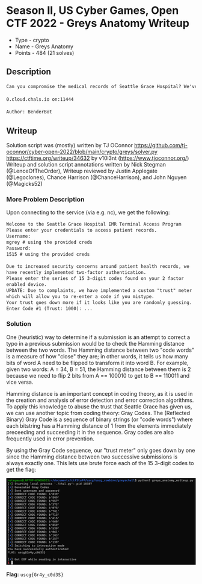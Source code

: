 # Season II, US Cyber Games, Open CTF 2022 - Greys Anatomy Writeup
- Type - crypto
- Name - Greys Anatomy
- Points - 484 (21 solves)

## Description
```markdown
Can you compromise the medical records of Seattle Grace Hospital? We've obtained a set of credentials (mgrey/1515) but haven't figured out how to bypass the second factor authentication.

0.cloud.chals.io on:11444

Author: BenderBot
```

## Writeup

Solution script was (mostly) written by TJ OConnor
https://github.com/tj-oconnor/cyber-open-2022/blob/main/crypto/greys/solver.py
https://ctftime.org/writeup/34632 by v10l3nt (https://www.tjoconnor.org/)
Writeup and solution script annotations written by Nick Stegman (@LenceOfTheOrder), 
Writeup reviewed by Justin Applegate (@Legoclones), Chance Harrison (@ChanceHarrison), and John Nguyen (@Magicks52)

### More Problem Description
Upon connecting to the service (via e.g. nc), we get the following:
```
Welcome to the Seattle Grace Hospital EMR Terminal Access Program
Please enter your credentials to access patient records.
Username:
mgrey # using the provided creds
Password:
1515 # using the provided creds

Due to increased security concerns around patient health records, we have recently implemented two-factor authentication.
Please enter the series of 15 3-digit codes found on your 2 factor enabled device.
UPDATE: Due to complaints, we have implemented a custom "trust" meter which will allow you to re-enter a code if you mistype.
Your trust goes down more if it looks like you are randomly guessing.
Enter Code #1 (Trust: 1000): ...
```

### Solution

One (heuristic) way to determine if a submission is an attempt to correct a typo in a previous submission would be to check the Hamming distance between the two words. The Hamming distance between two "code words" is a measure of how "close" they are; in other words, it tells us how many bits of word A need to be flipped to transform it into word B. For example, given two words: A = 34, B = 51, the Hamming distance between them is 2 because we need to flip 2 bits from A == 100010 to get to B == 110011 and vice versa.

Hamming distance is an important concept in coding theory, as it is used in the creation and analysis of error detection and error correction algorithms. To apply this knowledge to abuse the trust that Seattle Grace has given us, we can use another topic from coding theory: Gray Codes. The (Reflected Binary) Gray Code is a sequence of binary strings (or "code words") where each bitstring has a Hamming distance of 1 from the elements immediately preceeding and succeeding it in the sequence. Gray codes are also frequently used in error prevention.

By using the Gray Code sequence, our "trust meter" only goes down by one since the Hamming distance between two successive submissions is always exactly one. This lets use brute force each of the 15 3-digit codes to get the flag:

<p float="left" align="middle">
  <img src="greys_anatomy_solve.png" />
</p>

**Flag:** `uscg{Gr4y_c0d3S}`
